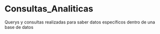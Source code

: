 # Consultas_Analiticas
Querys y consultas realizadas para saber datos específicos dentro de una base de datos
